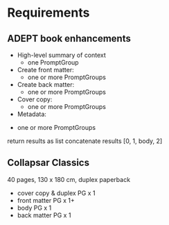 # Requirements

## ADEPT book enhancements

* High-level summary of context
    - one PromptGroup
* Create front matter:
    - one or more PromptGroups
* Create back matter:
    - one or more PromptGroups
* Cover copy:
    - one or more PromptGroups
* Metadata:

- one or more PromptGroups

return results as list
concatenate results [0, 1, body, 2]

## Collapsar Classics

40 pages, 130 x 180 cm, duplex paperback

- cover copy & duplex PG x 1
- front matter PG x 1+
- body PG x 1
- back matter PG x 1

